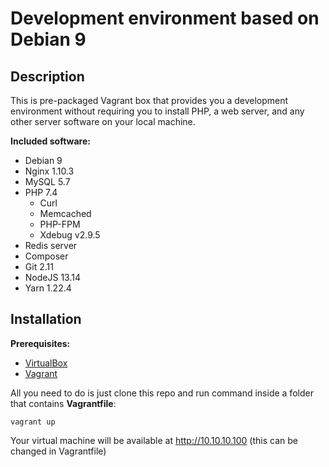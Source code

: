 # Development environment based on Debian 9

## Description
This is pre-packaged Vagrant box that provides you a development environment without requiring you to install PHP, a web server, and any other server software on your local machine. 

**Included software:**

- Debian 9
- Nginx 1.10.3
- MySQL 5.7
- PHP 7.4
  - Curl
  - Memcached
  - PHP-FPM
  - Xdebug v2.9.5
- Redis server
- Composer
- Git 2.11
- NodeJS 13.14
- Yarn 1.22.4


## Installation

**Prerequisites:**
- [VirtualBox](https://www.virtualbox.org)
- [Vagrant](https://www.vagrantup.com)


All you need to do is just clone this repo and run command inside a folder that contains **Vagrantfile**:

`vagrant up`

Your virtual machine will be available at http://10.10.10.100 (this can be changed in Vagrantfile)
